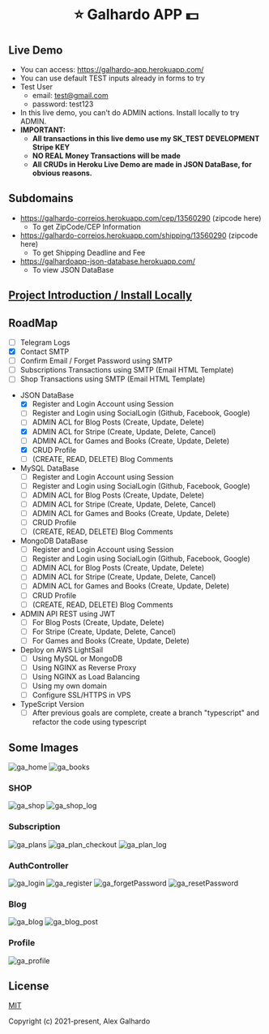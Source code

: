 <br>
<h1 align="center">⭐ Galhardo APP 💵</h1>

## Live Demo
- You can access: https://galhardo-app.herokuapp.com/
- You can use default TEST inputs already in forms to try 
- Test User
   - email: test@gmail.com
   - password: test123
- In this live demo, you can't do ADMIN actions. Install locally to try ADMIN.
- **IMPORTANT:**
   - **All transactions in this live demo use my SK_TEST DEVELOPMENT Stripe KEY**
   - **NO REAL Money Transactions will be made**
   - **All CRUDs in Heroku Live Demo are made in JSON DataBase, for obvious reasons.**

## Subdomains
- https://galhardo-correios.herokuapp.com/cep/13560290 (zipcode here)
   - To get ZipCode/CEP Information
- https://galhardo-correios.herokuapp.com/shipping/13560290 (zipcode here)
   - To get Shipping Deadline and Fee
- https://galhardoapp-json-database.herokuapp.com/
   - To view JSON DataBase

## [Project Introduction / Install Locally](https://github.com/AlexGalhardo/Galhardo-APP/blob/master/INTRODUCTION.md)

## RoadMap
- [ ] Telegram Logs
- [x] Contact SMTP 
- [ ] Confirm Email / Forget Password using SMTP
- [ ] Subscriptions Transactions using SMTP (Email HTML Template)
- [ ] Shop Transactions using SMTP (Email HTML Template)
- JSON DataBase 
   - [x] Register and Login Account using Session
   - [ ] Register and Login using SocialLogin (Github, Facebook, Google)
   - [ ] ADMIN ACL for Blog Posts (Create, Update, Delete)
   - [x] ADMIN ACL for Stripe (Create, Update, Delete, Cancel)
   - [ ] ADMIN ACL for Games and Books (Create, Update, Delete)
   - [x] CRUD Profile
   - [ ] (CREATE, READ, DELETE) Blog Comments
- MySQL DataBase
   - [ ] Register and Login Account using Session
   - [ ] Register and Login using SocialLogin (Github, Facebook, Google)
   - [ ] ADMIN ACL for Blog Posts (Create, Update, Delete)
   - [ ] ADMIN ACL for Stripe (Create, Update, Delete, Cancel)
   - [ ] ADMIN ACL for Games and Books (Create, Update, Delete)
   - [ ] CRUD Profile
   - [ ] (CREATE, READ, DELETE) Blog Comments
- MongoDB DataBase
   - [ ] Register and Login Account using Session
   - [ ] Register and Login using SocialLogin (Github, Facebook, Google)
   - [ ] ADMIN ACL for Blog Posts (Create, Update, Delete)
   - [ ] ADMIN ACL for Stripe (Create, Update, Delete, Cancel)
   - [ ] ADMIN ACL for Games and Books (Create, Update, Delete)
   - [ ] CRUD Profile
   - [ ] (CREATE, READ, DELETE) Blog Comments
- ADMIN API REST using JWT
   - [ ] For Blog Posts (Create, Update, Delete)
   - [ ] For Stripe (Create, Update, Delete, Cancel)
   - [ ] For Games and Books (Create, Update, Delete)
- Deploy on AWS LightSail
   - [ ] Using MySQL or MongoDB
   - [ ] Using NGINX as Reverse Proxy
   - [ ] Using NGINX as Load Balancing
   - [ ] Using my own domain
   - [ ] Configure SSL/HTTPS in VPS
- TypeScript Version
   - [ ] After previous goals are complete, create a branch "typescript" and refactor the code using typescript

## Some Images
![ga_home](https://user-images.githubusercontent.com/19540357/128649484-4ea2b8c1-73ae-40e9-b4af-ef05dc7e11fb.png)
![ga_books](https://user-images.githubusercontent.com/19540357/128649548-3cc385c7-a776-4d42-ae6b-6a01223e41c8.png)

### SHOP
![ga_shop](https://user-images.githubusercontent.com/19540357/128649497-41ec6054-27f6-446e-87a5-0b3279793382.png)
![ga_shop_log](https://user-images.githubusercontent.com/19540357/128649498-52b632e9-39f0-4389-87e4-3a9376657832.png)

### Subscription
![ga_plans](https://user-images.githubusercontent.com/19540357/128649491-ab2a9c36-e3bf-45cf-9768-6bd781e502e7.png)
![ga_plan_checkout](https://user-images.githubusercontent.com/19540357/128649492-a9011598-f460-40f7-8289-513430228c9b.png)
![ga_plan_log](https://user-images.githubusercontent.com/19540357/128649493-fb32d152-8f84-4a5b-84eb-74047b54b138.png)

### AuthController
![ga_login](https://user-images.githubusercontent.com/19540357/128446082-32d21dda-9794-428d-a8f2-f6f6475aced7.png)
![ga_register](https://user-images.githubusercontent.com/19540357/128446078-671db5e9-064c-4458-941f-a6cf15e39d49.png)
![ga_forgetPassword](https://user-images.githubusercontent.com/19540357/128446079-b6fc9f98-ea0f-4906-8d85-c581b554dee3.png)
![ga_resetPassword](https://user-images.githubusercontent.com/19540357/128446080-afa13a81-34be-4a74-9b8d-3cbc8688e0eb.png)


### Blog
![ga_blog](https://user-images.githubusercontent.com/19540357/128649488-d9536d35-28e1-41bb-91d9-700b7f92f7db.png)
![ga_blog_post](https://user-images.githubusercontent.com/19540357/128649489-701d39db-0acf-4c58-8cba-24ec5b2b69a6.png)

### Profile
![ga_profile](https://user-images.githubusercontent.com/19540357/128649496-ff6721c2-f9f4-4884-9a30-dd564a713920.png)



## License

[MIT](http://opensource.org/licenses/MIT)

Copyright (c) 2021-present, Alex Galhardo
